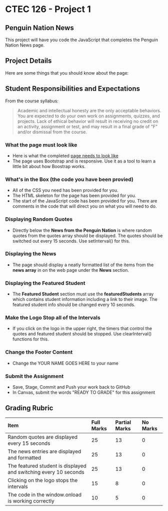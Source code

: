 # CTEC 126 - Project 1

## Penguin Nation News

This project will have you code the JavaScript that completes the Penguin Nation News page.

## Project Details

Here are some things that you should know about the page:

## Student Responsibilities and Expectations

From the course syllabus:

> Academic and intellectual honesty are the only acceptable behaviors. You are expected to do your own work on assignments, quizzes, and projects. Lack of ethical behavior will result in receiving no credit on an activity, assignment or test, and may result in a final grade of "F" and/or dismissal from the course.

### What the page must look like

- Here is what the completed [page needs to look like](visual.png)
- The page uses Bootstrap and is responsive. Use it as a tool to learn a little bit about how Boostrap works.

### What's in the Box (the code you have been provied)

- All of the CSS you need has been provided for you.
- The HTML skeleton for the page has been provided for you.
- The start of the JavaScript code has been provided for you. There are comments in the code that will direct you on what you will need to do.

### Displaying Random Quotes

- Directly below the **News from the Penguin Nation** is where random quotes from the quotes array should be displayed. The quotes should be switched out every 15 seconds. Use setInterval() for this.

### Displaying the News

- The page should display a neatly formatted list of the items from the **news array** in on the web page under the **News** section.

### Displaying the Featured Student

- The **Featured Student** section must use the **featuredStudents** array which contains student information including a link to their image. The featured student info should be changed every 10 seconds.

### Make the Logo Stop all of the Intervals

- If you click on the logo in the upper right, the timers that control the quotes and featured student should be stopped. Use clearInterval() functions for this.

### Change the Footer Content

- Change the YOUR NAME GOES HERE to your name

### Submit the Assignment

- Save, Stage, Commit and Push your work back to GitHub
- In Canvas, submit the words "READY TO GRADE" for this assignment

## Grading Rubric

| Item                                                             | Full Marks | Partial Marks | No Marks |
| :--------------------------------------------------------------- | :--------- | :------------ | :------- |
| Random quotes are displayed every 15 seconds                     | 25         | 13            | 0        |
| The news entries are displayed and formatted                     | 25         | 13            | 0        |
| The featured student is displayed and switching every 10 seconds | 25         | 13            | 0        |
| Clicking on the logo stops the intervals                         | 15         | 8             | 0        |
| The code in the window.onload is working correctly               | 10         | 5             | 0        |
